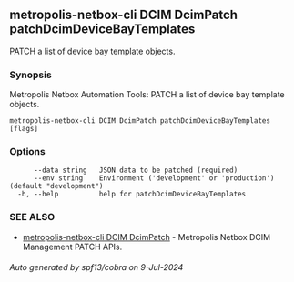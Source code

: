 ## metropolis-netbox-cli DCIM DcimPatch patchDcimDeviceBayTemplates

PATCH a list of device bay template objects.

### Synopsis


Metropolis Netbox Automation Tools:
  PATCH a list of device bay template objects.

```
metropolis-netbox-cli DCIM DcimPatch patchDcimDeviceBayTemplates [flags]
```

### Options

```
      --data string   JSON data to be patched (required)
      --env string    Environment ('development' or 'production') (default "development")
  -h, --help          help for patchDcimDeviceBayTemplates
```

### SEE ALSO

* [metropolis-netbox-cli DCIM DcimPatch]()	 - Metropolis Netbox DCIM Management PATCH APIs.

###### Auto generated by spf13/cobra on 9-Jul-2024
